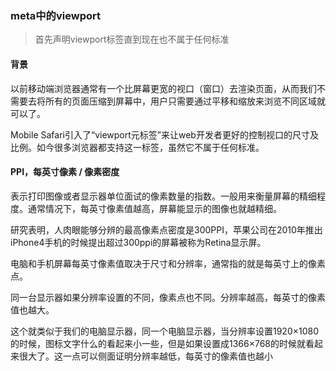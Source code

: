 ### meta中的viewport

> 首先声明viewport标签直到现在也不属于任何标准

#### 背景

以前移动端浏览器通常有一个比屏幕更宽的视口（窗口）去渲染页面，从而我们不需要去将所有的页面压缩到屏幕中，用户只需要通过平移和缩放来浏览不同区域就可以了。

Mobile Safari引入了“viewport元标签”来让web开发者更好的控制视口的尺寸及比例。如今很多浏览器都支持这一标签，虽然它不属于任何标准。

#### PPI，每英寸像素 / 像素密度

表示打印图像或者显示器单位面试的像素数量的指数。一般用来衡量屏幕的精细程度。通常情况下，每英寸像素值越高，屏幕能显示的图像也就越精细。

研究表明，人肉眼能够分辨的最高像素点密度是300PPI，苹果公司在2010年推出iPhone4手机的时候提出超过300ppi的屏幕被称为Retina显示屏。

电脑和手机屏幕每英寸像素值取决于尺寸和分辨率，通常指的就是每英寸上的像素点。

同一台显示器如果分辨率设置的不同，像素点也不同。分辨率越高，每英寸的像素值也越大。

这个就类似于我们的电脑显示器，同一个电脑显示器，当分辨率设置1920×1080的时候，图标文字什么的看起来小一些，但是如果设置成1366×768的时候就看起来很大了。这一点可以侧面证明分辨率越低，每英寸的像素值也越小

